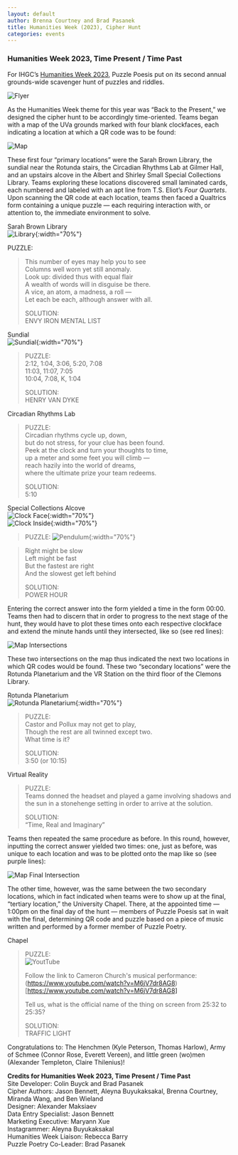 ```yaml
---
layout: default
author: Brenna Courtney and Brad Pasanek
title: Humanities Week (2023), Cipher Hunt
categories: events
---
```


### Humanities Week 2023, Time Present / Time Past

For IHGC’s [Humanities Week 2023](https://www.hw-uva.com), Puzzle Poesis put on its second annual grounds-wide scavenger hunt of puzzles and riddles. 

![Flyer](../../../../images/CypherHuntFLyer2023.png)

As the Humanities Week theme for this year was “Back to the Present,” we designed the cipher hunt to be accordingly time-oriented. Teams began with a map of the UVa grounds marked with four blank clockfaces, each indicating a location at which a QR code was to be found:

![Map](../../../../images/ciphermap.png)

These first four “primary locations” were the Sarah Brown Library, the sundial near the Rotunda stairs, the Circadian Rhythms Lab at Gilmer Hall, and an upstairs alcove in the Albert and Shirley Small Special Collections Library. Teams exploring these locations discovered small laminated cards, each numbered and labeled with an apt line from T.S. Eliot’s *Four Quartets*. Upon scanning the QR code at each location, teams then faced a Qualtrics form containing a unique puzzle — each requiring interaction with, or attention to, the immediate environment to solve. 

Sarah Brown Library  
![Library](../../../../images/SB-Library.jpg){:width="70%"}

PUZZLE:
>This number of eyes may help you to see  
>Columns well worn yet still anomaly.  
>Look up: divided thus with equal flair  
>A wealth of words will in disguise be there.  
>A vice, an atom, a madness, a roll —  
>Let each be each, although answer with all.
>
>SOLUTION:  
>ENVY IRON MENTAL LIST

Sundial  
![Sundial](../../../../images/Sundial.png){:width="70%"}

>PUZZLE:  
>2:12, 1:04, 3:06, 5:20, 7:08  
>11:03, 11:07, 7:05  
>10:04, 7:08, K, 1:04  
>
>SOLUTION:  
>HENRY VAN DYKE

Circadian Rhythms Lab

>PUZZLE:  
>Circadian rhythms cycle up, down,  
>but do not stress, for your clue has been found.  
>Peek at the clock and turn your thoughts to time,  
>up a meter and some feet you will climb —  
>reach hazily into the world of dreams,  
>where the ultimate prize your team redeems.  
>
>SOLUTION:  
>5:10

Special Collections Alcove  
![Clock Face](../../../../images/SpecColl-Clock1.jpg){:width="70%"}  
![Clock Inside](../../../../images/SpecColl-Clock2.jpg){:width="70%"}

>PUZZLE: 
>![Pendulum](../../../../images/Pendulum.png){:width="70%"}

>Right might be slow  
>Left might be fast   
>But the fastest are right  
>And the slowest get left behind  
>
>SOLUTION:  
>POWER HOUR

Entering the correct answer into the form yielded a time in the form 00:00. Teams then had to discern that in order to progress to the next stage of the hunt, they would have to plot these times onto each respective clockface and extend the minute hands until they intersected, like so (see red lines):

![Map Intersections](../../../../images/Map-Intersections.png)


These two intersections on the map thus indicated the next two locations in which QR codes would be found. These two “secondary locations” were the Rotunda Planetarium and the VR Station on the third floor of the Clemons Library. 

Rotunda Planetarium  
![Rotunda Planetarium](../../../../images/RotundaPlanetarium.png){:width="70%"}

>PUZZLE:  
>Castor and Pollux may not get to play,  
>Though the rest are all twinned except two.  
>What time is it?
>
>SOLUTION:  
>3:50 (or 10:15)

Virtual Reality

>PUZZLE:  
>Teams donned the headset and played a game involving shadows and the sun in a stonehenge setting in order to arrive at the solution.
>
>SOLUTION:  
>“Time, Real and Imaginary”

Teams then repeated the same procedure as before. In this round, however, inputting the correct answer yielded two times: one, just as before, was unique to each location and was to be plotted onto the map like so (see purple lines):

![Map Final Intersection](../../../../images/Map-Intersections2.png)

The other time, however, was the same between the two secondary locations, which in fact indicated when teams were to show up at the final, “tertiary location,” the University Chapel. There, at the appointed time — 1:00pm on the final day of the hunt — members of Puzzle Poesis sat in wait with the final, determining QR code and puzzle based on a piece of music written and performed by a former member of Puzzle Poetry. 

Chapel

>PUZZLE:  
>![YoutTube](../../../../images/YouTube-Pentomino.png)
>
>Follow the link to Cameron Church's musical performance: (https://www.youtube.com/watch?v=M6jV7dr8AG8)[https://www.youtube.com/watch?v=M6jV7dr8AG8] 
>
>Tell us, what is the official name of the thing on screen from 25:32 to 25:35?
>
>SOLUTION:  
>TRAFFIC LIGHT

Congratulations to: The Henchmen (Kyle Peterson, Thomas Harlow), Army of Schmee (Connor Rose, Everett Vereen), and little green (wo)men (Alexander Templeton, Claire Thilenius)!

**Credits for Humanities Week 2023, Time Present / Time Past**  
Site Developer: Colin Buyck and Brad Pasanek  
Cipher Authors: Jason Bennett, Aleyna Buyukaksakal, Brenna Courtney, Miranda Wang, and Ben Wieland  
Designer: Alexander Maksiaev  
Data Entry Specialist: Jason Bennett  
Marketing Executive: Maryann Xue  
Instagrammer: Aleyna Buyukaksakal   
Humanities Week Liaison: Rebecca Barry  
Puzzle Poetry Co-Leader: Brad Pasanek
